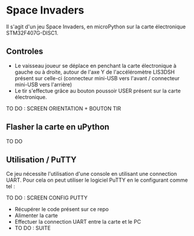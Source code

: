 # Space Invaders

Il s'agit d'un jeu Space Invaders, en microPython sur la carte électronique STM32F407G-DISC1.

## Controles  
- Le vaisseau joueur se déplace en penchant la carte électronique à gauche ou à droite, autour de l'axe Y de l'accéléromètre LIS3DSH présent sur celle-ci (connecteur mini-USB vers l'avant / connecteur mini-USB vers l'arrière)
- Le tir s'effectue grâce au bouton poussoir USER présent sur la carte électronique.

TO DO : SCREEN ORIENTATION + BOUTON TIR

## Flasher la carte en uPython

TO DO

## Utilisation / PuTTY
Ce jeu nécessite l'utilisation d'une console en utilisant une connection UART. Pour cela on peut utiliser le logiciel PuTTY en le configurant comme tel :

TO DO : SCREEN CONFIG PUTTY

- Récupérer le code présent sur ce repo
- Alimenter la carte 
- Effectuer la connection UART entre la carte et le PC
- TO DO : SUITE
